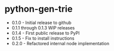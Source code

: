 # python-gen-trie

* 0.1.0 - Initial release to github
* 0.1.1 through 0.1.3 WIP releases
* 0.1.4 - First public release to PyPI
* 0.1.5 - Fix to install instructions
* 0.2.0 - Refactored internal node implementation